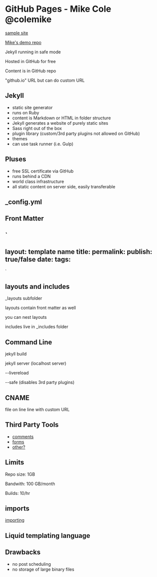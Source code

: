 # GitHub Pages - Mike Cole @colemike

[sample site](https://github-pages-demo.info/)

[Mike's demo repo](https://github.com/github-pages-demo/github-pages-demo.github.io)

Jekyll running in safe mode

Hosted in GitHub for free

Content is in GitHub repo

"github.io" URL but can do custom URL

## Jekyll

- static site generator
- runs on Ruby
- content is Markdown or HTML in folder structure
- Jekyll generates a website of purely static sites
- Sass right out of the box
- plugin library (custom/3rd party plugins not allowed on GitHub)
- themes
- can use task runner (i.e. Gulp)

## Pluses

- free SSL certificate via GitHub
- runs behind a CDN
- world class infrastructure
- all static content on server side, easily transferable

## _config.yml

## Front Matter
`
---
layout: template name
title:
permalink:
publish: true/false
date:
tags:
---
`
## layouts and includes

_layouts subfolder

layouts contain front matter as well

you can nest layouts

includes live in _includes folder

## Command Line

jekyll build

jekyll server (localhost server)

--livereload

--safe (disables 3rd party plugins)

## CNAME

file on line line with custom URL

## Third Party Tools

- [comments](disqus.com)
- [forms](formspree.io)
- [other?](snipcart.com)

## Limits

Repo size: 1GB

Bandwith: 100 GB/month

Builds: 10/hr

## imports
[importing](imports.jekyll.com)

## Liquid templating language

## Drawbacks
- no post scheduling
- no storage of large binary files

